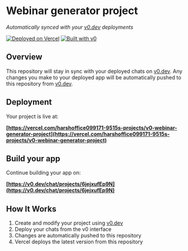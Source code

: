 # Webinar generator project

*Automatically synced with your [v0.dev](https://v0.dev) deployments*

[![Deployed on Vercel](https://img.shields.io/badge/Deployed%20on-Vercel-black?style=for-the-badge&logo=vercel)](https://vercel.com/harshoffice099171-9515s-projects/v0-webinar-generator-project)
[![Built with v0](https://img.shields.io/badge/Built%20with-v0.dev-black?style=for-the-badge)](https://v0.dev/chat/projects/6jejxufEp9N)

## Overview

This repository will stay in sync with your deployed chats on [v0.dev](https://v0.dev).
Any changes you make to your deployed app will be automatically pushed to this repository from [v0.dev](https://v0.dev).

## Deployment

Your project is live at:

**[https://vercel.com/harshoffice099171-9515s-projects/v0-webinar-generator-project](https://vercel.com/harshoffice099171-9515s-projects/v0-webinar-generator-project)**

## Build your app

Continue building your app on:

**[https://v0.dev/chat/projects/6jejxufEp9N](https://v0.dev/chat/projects/6jejxufEp9N)**

## How It Works

1. Create and modify your project using [v0.dev](https://v0.dev)
2. Deploy your chats from the v0 interface
3. Changes are automatically pushed to this repository
4. Vercel deploys the latest version from this repository